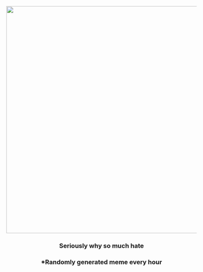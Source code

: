 <p align="center">
        <img src="https://i.redd.it/esmght8s6jm91.jpg" width="600" height="600">
        </p>
        <h3 align="center">Seriously why so much hate</h3>
        <h3 align="center">*Randomly generated meme every hour</h3>
    